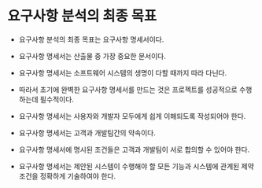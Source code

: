 # 요구사항 분석의 최종 목표

- 요구사항 분석의 최종 목표는 요구사항 명세서이다.

- 요구사항 명세서는 산출물 중 가장 중요한 문서이다.

- 요구사항 명세서는 소프트웨어 시스템의 생명이 다할 때까지 따라 다닌다.

- 따라서 초기에 완벽한 요구사항 명세서를 만드는 것은 프로젝트를 성공적으로 수행하는데 필수적이다.

- 요구사항 명세서는 사용자와 개발자 모두에게 쉽게 이해되도록 작성되어야 한다.

- 요구사항 명세서는 고객과 개발팀간의 약속이다.

- 요구사항 명세서에 명시된 조건들은 고객과 개발팀이 서로 합의할 수 있어야 한다.

- 요구사항 명세서는 제안된 시스템이 수행해야 할 모든 기능과 시스템에 관계된 제약조건을 정확하게 기술하여야 한다.